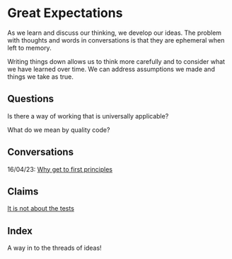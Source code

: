 # Great Expectations

As we learn and discuss our thinking, we develop our ideas. The problem with thoughts and words in conversations is that they are ephemeral when left to memory.

Writing things down allows us to think more carefully and to consider what we have learned over time. We can address assumptions we made and things we take as true.

## Questions

Is there a way of working that is universally applicable?

What do we mean by quality code?

## Conversations

16/04/23: [Why get to first principles](Notes/Why%20get%20to%20first%20principles.md)

## Claims

[It is not about the tests](Notes/It%20is%20not%20about%20the%20tests.md)

## Index
A way in to the threads of ideas!

